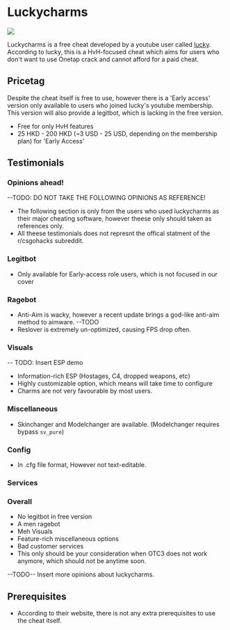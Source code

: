 # Luckycharms

![](https://i.ytimg.com/vi/JWK1bMH3JQU/hqdefault.jpg)

Luckycharms is a free cheat developed by a youtube user called [lucky](https://www.youtube.com/channel/UCh-TyD-_lUzknDDHoicsgTQ). According to lucky, this is a HvH-focused cheat which aims for users who don't want to use Onetap crack and cannot afford for a paid cheat.

## Pricetag

Despite the cheat itself is free to use, however there is a 'Early access' version only available to users who joined lucky's youtube membership. This version will also provide a legitbot, which is lacking in the free version.

* Free for only HvH features
* 25 HKD - 200 HKD \(~3 USD - 25 USD, depending on the membership plan\) for 'Early Access'

## Testimonials

### Opinions ahead!

--TODO: DO NOT TAKE THE FOLLOWING OPINIONS AS REFERENCE!

* The following section is only from the users who used luckycharms as their major cheating software, however theese only should taken as references only.
* All theese testimonials does not represnt the offical statment of the r/csgohacks subreddit.

### Legitbot

* Only available for Early-access role users, which is not focused in our cover

### Ragebot

* Anti-Aim is wacky, however a recent update brings a god-like anti-aim method to aimware. --TODO
* Reslover is extremely un-optimized, causing FPS drop often.

### Visuals

-- TODO: Insert ESP demo

* Information-rich ESP \(Hostages, C4, dropped weapons, etc\)
* Highly customizable option, which means will take time to configure
* Charms are not very favourable by most users.

### Miscellaneous

* Skinchanger and Modelchanger are available. \(Modelchanger requires bypass `sv_pure`\)

### Config

* In .cfg file format, However not text-editable.

### Services

### Overall

* No legitbot in free version
* A men ragebot
* Meh Visuals
* Feature-rich miscellaneous options
* Bad customer services
* This only should be your consideration when OTC3 does not work anymore, which should not be anytime soon.

--TODO-- Insert more opinions about luckycharms.

## Prerequisites

* According to their website, there is not any extra prerequisites to use the cheat itself.

